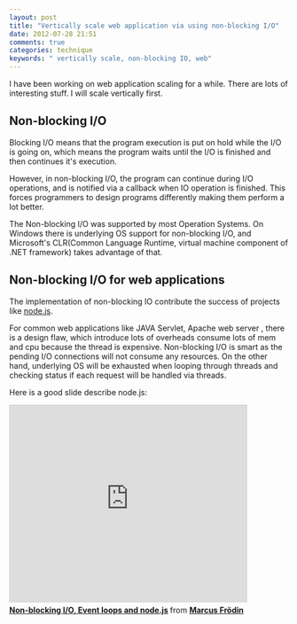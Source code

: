 ```yaml
---
layout: post
title: "Vertically scale web application via using non-blocking I/O"
date: 2012-07-28 21:51
comments: true
categories: technique
keywords: " vertically scale, non-blocking IO, web"
---
```


I have been working on web application scaling for a while. There are lots of interesting stuff. I will scale vertically first.

Non-blocking I/O
----

Blocking I/O means that the program execution is put on hold while the I/O is going on, which means the program waits until the I/O is finished and then continues it's execution. 

However, in non-blocking I/O, the program can continue during I/O operations, and is notified via a callback when IO operation is finished. This forces programmers to design programs differently making them perform a lot better.

The Non-blocking I/O was supported by most Operation Systems. On Windows there is underlying OS support for non-blocking I/O, and Microsoft's CLR(Common Language Runtime, virtual machine component of .NET framework) takes advantage of that.


Non-blocking I/O for web applications
----

The implementation of non-blocking IO contribute the success of projects like [node.js](http://nodejs.org/).

For common web applications like JAVA Servlet, Apache web server , there is a design flaw, which introduce lots of overheads consume lots of mem and cpu because the thread is expensive. Non-blocking I/O is smart as the pending I/O connections will not consume any resources. On the other hand, underlying OS will be exhausted when looping through threads and checking status if each request will be handled via threads. 

Here is a good slide describe node.js:
<iframe src="http://www.slideshare.net/slideshow/embed_code/2693037" width="427" height="356" frameborder="0" marginwidth="0" marginheight="0" scrolling="no" style="border:1px solid #CCC;border-width:1px 1px 0;margin-bottom:5px" allowfullscreen> </iframe> <div style="margin-bottom:5px"> <strong> <a href="http://www.slideshare.net/marcusf/nonblocking-io-event-loops-and-nodejs" title="Non-blocking I/O, Event loops and node.js" target="_blank">Non-blocking I/O, Event loops and node.js</a> </strong> from <strong><a href="http://www.slideshare.net/marcusf" target="_blank">Marcus Frödin</a></strong> </div>

